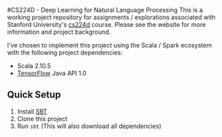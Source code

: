 #CS224D - Deep Learning for Natural Language Processing
This is a working project repository for assignments / explorations associated with Stanford University's [cs224d](http://cs224d.stanford.edu/) course. Please see the website for more information and project background.

I've chosen to implement this project using the Scala / Spark ecosystem with the following project dependencies:
  * Scala 2.10.5
  * [TensorFlow](http://www.tensorflow.org) Java API 1.0

## Quick Setup

 1. Install [SBT](http://www.scala-sbt.org/)
 1. Clone this project
 1. Run `sbt` (This will also download all dependencies)
